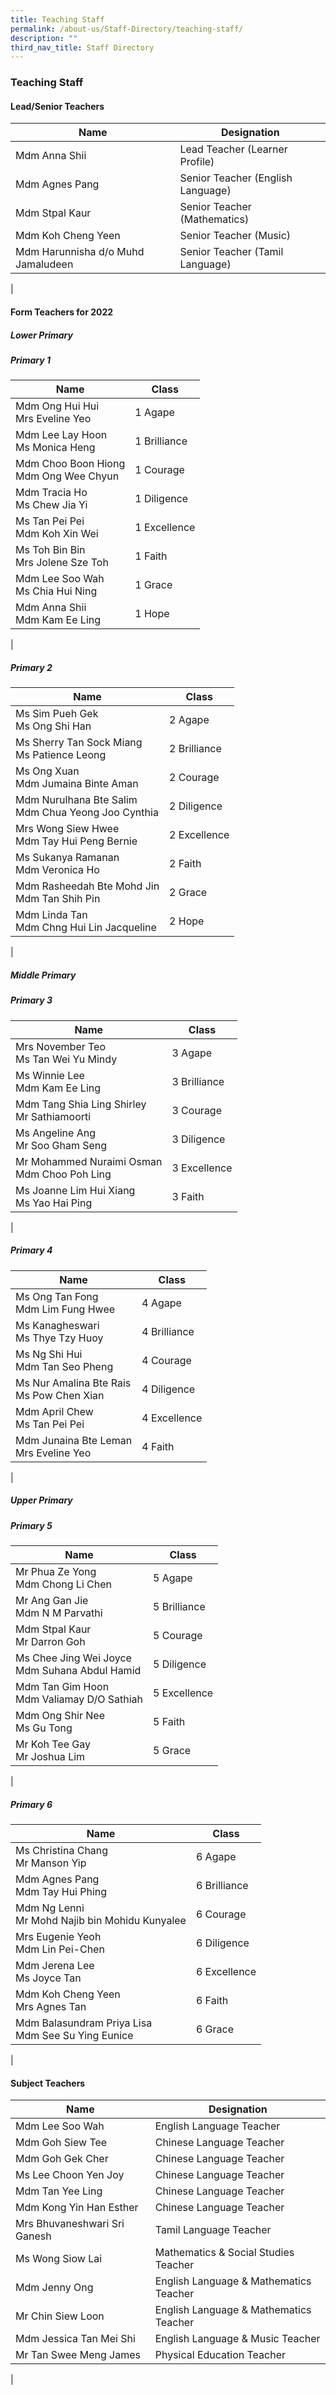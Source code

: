 ```yaml
---
title: Teaching Staff
permalink: /about-us/Staff-Directory/teaching-staff/
description: ""
third_nav_title: Staff Directory
---
```

### **Teaching Staff**
#### **Lead/Senior Teachers**

| Name | Designation |
|---|---|
| Mdm Anna Shii | Lead Teacher (Learner Profile) |
| Mdm Agnes Pang | Senior Teacher (English Language)  |
| Mdm Stpal Kaur | Senior Teacher (Mathematics)  |
| Mdm Koh Cheng Yeen | Senior Teacher (Music)  |
| Mdm Harunnisha d/o Muhd Jamaludeen | 	Senior Teacher (Tamil Language)  |
|

#### **Form Teachers for 2022**
##### **Lower Primary**
##### Primary 1

| Name | Class |
|---|---|
| Mdm Ong Hui Hui<br>Mrs Eveline Yeo | 1 Agape |
| Mdm Lee Lay Hoon<br>Ms Monica Heng  | 1 Brilliance  |
| Mdm Choo Boon Hiong <br>Mdm Ong Wee Chyun   | 1 Courage |
| Mdm Tracia Ho<br>Ms Chew Jia Yi | 1 Diligence |
| Ms Tan Pei Pei<br>Mdm Koh Xin Wei | 1 Excellence |
| Ms Toh Bin Bin<br>Mrs Jolene Sze Toh | 1 Faith |
| Mdm Lee Soo Wah<br>Ms Chia Hui Ning | 1 Grace |
| Mdm Anna Shii<br>Mdm Kam Ee Ling | 1 Hope |
|

##### Primary 2

| Name | Class |
|---|---|
| Ms Sim Pueh Gek<br>Ms Ong Shi Han | 2 Agape |
| Ms Sherry Tan Sock Miang<br>Ms Patience Leong | 2 Brilliance |
| Ms Ong Xuan<br>Mdm Jumaina Binte Aman | 2 Courage |
| Mdm Nurulhana Bte Salim<br>Mdm Chua Yeong Joo Cynthia | 2 Diligence |
| Mrs Wong Siew Hwee<br>Mdm Tay Hui Peng Bernie | 2 Excellence |
| Ms Sukanya Ramanan<br>Mdm Veronica Ho | 2 Faith |
| Mdm Rasheedah Bte Mohd Jin <br> Mdm Tan Shih Pin | 2 Grace |
| Mdm Linda Tan<br>Mdm Chng Hui Lin Jacqueline | 2 Hope |
|

##### **Middle Primary**
##### Primary 3

| Name | Class |
|---|---|
| Mrs November Teo <br>Ms Tan Wei Yu Mindy | 3 Agape |
| Ms Winnie Lee<br>Mdm Kam Ee Ling  | 3 Brilliance |
| Mdm Tang Shia Ling Shirley <br>Mr Sathiamoorti | 3 Courage   |
| Ms Angeline Ang<br>Mr Soo Gham Seng | 3 Diligence  |
| Mr Mohammed Nuraimi Osman <br>Mdm Choo Poh Ling | 3 Excellence  |
| Ms Joanne Lim Hui Xiang<br>Ms Yao Hai Ping<br> | 3 Faith  |
|

##### Primary 4

| Name | Class |
|---|---|
| Ms Ong Tan Fong<br>Mdm Lim Fung Hwee | 4 Agape |
| Ms Kanagheswari<br>Ms Thye Tzy Huoy | 4 Brilliance |
| Ms Ng Shi Hui <br>Mdm Tan Seo Pheng  | 4 Courage |
| Ms Nur Amalina Bte Rais<br>Ms Pow Chen Xian | 4 Diligence |
| Mdm April Chew<br>Ms Tan Pei Pei | 4 Excellence |
| Mdm Junaina Bte Leman<br>Mrs Eveline Yeo  | 4 Faith
|

##### **Upper Primary**
##### Primary 5

| Name | Class |
|---|---|
| Mr Phua Ze Yong<br>Mdm Chong Li Chen | 5 Agape |
| Mr Ang Gan Jie<br>Mdm N M Parvathi  | 5 Brilliance |
| Mdm Stpal Kaur<br>Mr Darron Goh | 5 Courage |
| Ms Chee Jing Wei Joyce<br>Mdm Suhana Abdul Hamid  | 5 Diligence  |
| Mdm Tan Gim Hoon<br>Mdm Valiamay D/O Sathiah | 5 Excellence |
| Mdm Ong Shir Nee <br>Ms Gu Tong   | 5 Faith |
| Mr Koh Tee Gay<br>Mr Joshua Lim | 5 Grace |
|

##### Primary 6

| Name | Class |
|---|---|
| Ms Christina Chang <br>Mr Manson Yip | 6 Agape |
| Mdm Agnes Pang <br>Mdm Tay Hui Phing  | 6 Brilliance |
| Mdm Ng Lenni<br>Mr Mohd Najib bin Mohidu Kunyalee  | 6 Courage |
| Mrs Eugenie Yeoh <br>Mdm Lin Pei-Chen | 6 Diligence         |
| Mdm Jerena Lee <br>Ms Joyce Tan  | 6 Excellence |
| Mdm Koh Cheng Yeen<br>Mrs Agnes Tan | 6 Faith  |
| Mdm Balasundram Priya Lisa<br>Mdm See Su Ying Eunice | 6 Grace  |
|

#### **Subject Teachers**

| Name | Designation |
|---|---|
| Mdm Lee Soo Wah | English Language Teacher  |
| Mdm Goh Siew Tee | Chinese Language Teacher |
| Mdm Goh Gek Cher | Chinese Language Teacher  |
| Ms Lee Choon Yen Joy | Chinese Language Teacher  |
| Mdm Tan Yee Ling | Chinese Language Teacher  |
| Mdm Kong Yin Han Esther | Chinese Language Teacher  |
| Mrs Bhuvaneshwari Sri Ganesh | Tamil Language Teacher |
| Ms Wong Siow Lai | Mathematics & Social Studies Teacher  |
| Mdm Jenny Ong | English Language & Mathematics Teacher  |
| Mr Chin Siew Loon | English Language & Mathematics Teacher    |
| Mdm Jessica Tan Mei Shi | English Language & Music Teacher  |
| Mr Tan Swee Meng James | Physical Education Teacher
|